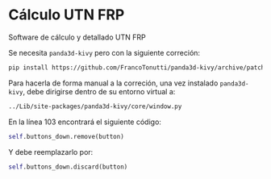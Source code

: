 # Cálculo UTN FRP
Software de cálculo y detallado UTN FRP

Se necesita ```panda3d-kivy``` pero con la siguiente correción:

```bash
pip install https://github.com/FrancoTonutti/panda3d-kivy/archive/patch-1.zip
```

Para hacerla de forma manual a la correción, una vez instalado ```panda3d-kivy```, debe dirigirse dentro de su entorno virtual a:

```bash
../Lib/site-packages/panda3d-kivy/core/window.py
```

En la línea 103 encontrará el siguiente código:

```python
self.buttons_down.remove(button)
```
Y debe reemplazarlo por:

```python
self.buttons_down.discard(button)
```
